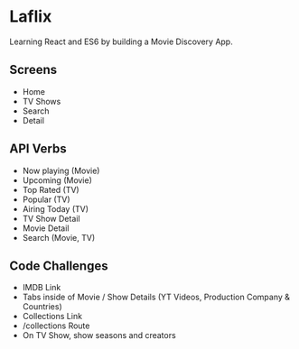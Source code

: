 # Laflix

Learning React and ES6 by building a Movie Discovery App.

## Screens

- Home
- TV Shows
- Search
- Detail

## API Verbs

- Now playing (Movie)
- Upcoming (Movie)
- Top Rated (TV)
- Popular (TV)
- Airing Today (TV)
- TV Show Detail
- Movie Detail
- Search (Movie, TV)

## Code Challenges

- IMDB Link
- Tabs inside of Movie / Show Details (YT Videos, Production Company & Countries)
- Collections Link
- /collections Route
- On TV Show, show seasons and creators
